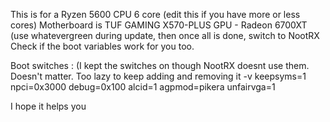 This is for a Ryzen 5600 CPU  6 core (edit this if you have more or less cores)
Motherboard is  TUF GAMING X570-PLUS
GPU - Radeon 6700XT (use whatevergreen during update, then once all is done, switch to NootRX
Check if the boot variables work for you too.

Boot switches : (I kept the switches on though NootRX doesnt use them. Doesn't matter.
Too lazy to keep adding and removing it
-v keepsyms=1 npci=0x3000 debug=0x100 alcid=1 agpmod=pikera unfairvga=1

I hope it helps you
